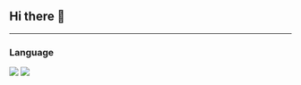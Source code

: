 ## Hi there 👋

---
### Language
<img src="https://img.shields.io/badge/C-A8B9CC?style=flat&logo=c&logoColor=white"/>
<img src="https://img.shields.io/badge/Python-3776AB?style=flat&logo=python&logoColor=white"/>
